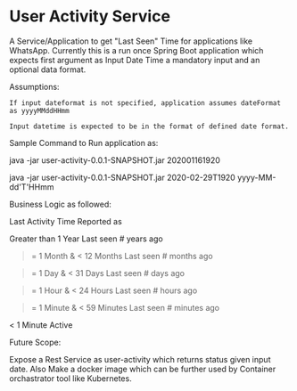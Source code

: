 # User Activity Service

A Service/Application to get "Last Seen" Time for applications like WhatsApp. Currently this is a run once Spring Boot application which expects first argument as Input Date Time a mandatory input and an optional data format.

Assumptions:

    If input dateformat is not specified, application assumes dateFormat as yyyyMMddHHmm

    Input datetime is expected to be in the format of defined date format.

Sample Command to Run application as:

java -jar user-activity-0.0.1-SNAPSHOT.jar 202001161920

java -jar user-activity-0.0.1-SNAPSHOT.jar 2020-02-29T1920 yyyy-MM-dd'T'HHmm

Business Logic as followed:

Last Activity Time            Reported as

Greater than 1 Year           Last seen # years ago

>= 1 Month & < 12 Months      Last seen # months ago

>= 1 Day & < 31 Days          Last seen # days ago

>= 1 Hour & < 24 Hours        Last seen # hours ago

>= 1 Minute & < 59 Minutes    Last seen # minutes ago

< 1 Minute                    Active


Future Scope:

Expose a Rest Service as user-activity which returns status given input date. Also Make a docker image which can be further used by Container orchastrator tool like Kubernetes.










  
